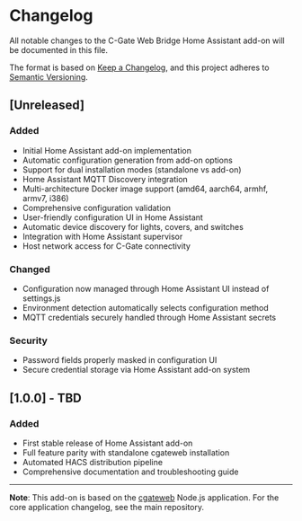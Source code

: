 # Changelog

All notable changes to the C-Gate Web Bridge Home Assistant add-on will be documented in this file.

The format is based on [Keep a Changelog](https://keepachangelog.com/en/1.0.0/),
and this project adheres to [Semantic Versioning](https://semver.org/spec/v2.0.0.html).

## [Unreleased]

### Added
- Initial Home Assistant add-on implementation
- Automatic configuration generation from add-on options
- Support for dual installation modes (standalone vs add-on)
- Home Assistant MQTT Discovery integration
- Multi-architecture Docker image support (amd64, aarch64, armhf, armv7, i386)
- Comprehensive configuration validation
- User-friendly configuration UI in Home Assistant
- Automatic device discovery for lights, covers, and switches
- Integration with Home Assistant supervisor
- Host network access for C-Gate connectivity

### Changed
- Configuration now managed through Home Assistant UI instead of settings.js
- Environment detection automatically selects configuration method
- MQTT credentials securely handled through Home Assistant secrets

### Security
- Password fields properly masked in configuration UI
- Secure credential storage via Home Assistant add-on system

## [1.0.0] - TBD

### Added
- First stable release of Home Assistant add-on
- Full feature parity with standalone cgateweb installation
- Automated HACS distribution pipeline
- Comprehensive documentation and troubleshooting guide

---

**Note**: This add-on is based on the [cgateweb](https://github.com/dougrathbone/cgateweb) Node.js application. For the core application changelog, see the main repository.
